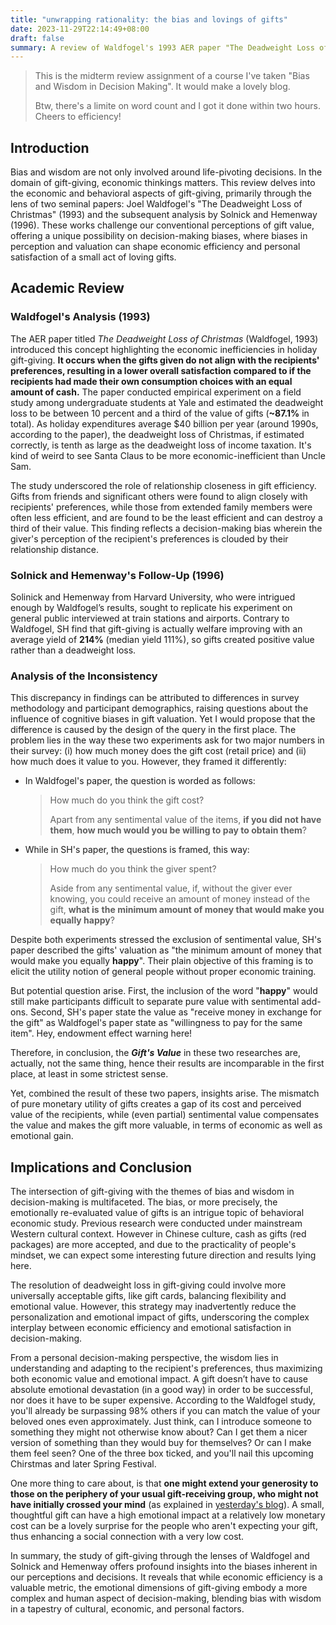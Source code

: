 ```yaml
---
title: "unwrapping rationality: the bias and lovings of gifts"
date: 2023-11-29T22:14:49+08:00
draft: false
summary: A review of Waldfogel's 1993 AER paper "The Deadweight Loss of Christmas".
---
```


> This is the midterm review assignment of a course I've taken "Bias and Wisdom in Decision Making". It would make a lovely blog.
>
> Btw, there's a limite on word count and I got it done within two hours. Cheers to efficiency!

## Introduction

Bias and wisdom are not only involved around life-pivoting decisions. In the domain of gift-giving, economic thinkings matters. This review delves into the economic and behavioral aspects of gift-giving, primarily through the lens of two seminal papers: Joel Waldfogel's "The Deadweight Loss of Christmas" (1993) and the subsequent analysis by Solnick and Hemenway (1996). These works challenge our conventional perceptions of gift value, offering a unique possibility on decision-making biases, where biases in perception and valuation can shape economic efficiency and personal satisfaction of a small act of loving gifts.

## Academic Review

### Waldfogel's Analysis (1993)

The AER paper titled *The Deadweight Loss of Christmas* (Waldfogel, 1993) introduced this concept highlighting the economic inefficiencies in holiday gift-giving. **It occurs when the gifts given do not align with the recipients' preferences, resulting in a lower overall satisfaction compared to if the recipients had made their own consumption choices with an equal amount of cash.** The paper conducted empirical experiment on a field study among undergraduate students at Yale and estimated the deadweight loss to be between 10 percent and a third of the value of gifts (**~87.1%** in total). As holiday expenditures average \$40 billion per year (around 1990s, according to the paper), the deadweight loss of Christmas, if estimated correctly, is tenth as large as the deadweight loss of income taxation. It's kind of weird to see Santa Claus to be more economic-inefficient than Uncle Sam.

The study underscored the role of relationship closeness in gift efficiency. Gifts from friends and significant others were found to align closely with recipients' preferences, while those from extended family members were often less efficient, and are found to be the least efficient and can destroy a third of their value. This finding reflects a decision-making bias wherein the giver's perception of the recipient's preferences is clouded by their relationship distance.

### Solnick and Hemenway's Follow-Up (1996)

Solinick and Hemenway from Harvard University, who were intrigued enough by Waldfogel’s results, sought to replicate his experiment on general public interviewed at train stations and airports. Contrary to Waldfogel, SH find that gift-giving is actually welfare improving with an average yield of **214%** (median yield 111%), so gifts created positive value rather than a deadweight loss.

### Analysis of the Inconsistency

This discrepancy in findings can be attributed to differences in survey methodology and participant demographics, raising questions about the influence of cognitive biases in gift valuation. Yet I would propose that the difference is caused by the design of the query in the first place. The problem lies in the way these two experiments ask for two major numbers in their survey: (i) how much money does the gift cost (retail price) and (ii) how much does it value to you. However, they framed it differently:

- In Waldfogel's paper, the question is worded as follows:

    > How much do you think the gift cost?
    >
    > Apart from any sentimental value of the items, **if you did not have them**, **how much would you be willing to pay to obtain them**?

- While in SH's paper, the questions is framed, this way:

    > How much do you think the giver spent?
    >
    > Aside from any sentimental value, if, without the giver ever knowing, you could receive an amount of money instead of the gift, **what is** **the minimum amount of money that would make you equally happy**?

Despite both experiments stressed the exclusion of sentimental value, SH's paper described the gifts' valuation as "the minimum amount of money that would make you equally **happy**". Their plain objective of this framing is to elicit the utility notion of general people without proper economic training. 

But potential question arise. First, the inclusion of the word "**happy**" would still make participants difficult to separate pure value with sentimental add-ons. Second, SH's paper state the value as "receive money in exchange for the gift" as Waldfogel's paper state as "willingness to pay for the same item". Hey, endowment effect warning here!

Therefore, in conclusion, the ***Gift's Value*** in these two researches are, actually, not the same thing, hence their results are incomparable in the first place, at least in some strictest sense.

Yet, combined the result of these two papers, insights arise. The mismatch of pure monetary utility of gifts creates a gap of its cost and perceived value of the recipients, while (even partial) sentimental value compensates the value and makes the gift more valuable, in terms of economic as well as emotional gain.

## Implications and Conclusion

The intersection of gift-giving with the themes of bias and wisdom in decision-making is multifaceted. The bias, or more precisely, the emotionally re-evaluated value of gifts is an intrigue topic of behavioral economic study. Previous research were conducted under mainstream Western cultural context. However in Chinese culture, cash as gifts (red packages) are more accepted, and due to the practicality of people's mindset, we can expect some interesting future direction and results lying here.

The resolution of deadweight loss in gift-giving could involve more universally acceptable gifts, like gift cards, balancing flexibility and emotional value. However, this strategy may inadvertently reduce the personalization and emotional impact of gifts, underscoring the complex interplay between economic efficiency and emotional satisfaction in decision-making.

From a personal decision-making perspective, the wisdom lies in understanding and adapting to the recipient's preferences, thus maximizing both economic value and emotional impact. A gift doesn’t have to cause absolute emotional devastation (in a good way) in order to be successful, nor does it have to be super expensive. According to the Waldfogel study, you'll already be surpassing 98% others if you can match the value of your beloved ones even approximately. Just think, can I introduce someone to something they might not otherwise know about? Can I get them a nicer version of something than they would buy for themselves? Or can I make them feel seen? One of the three box ticked, and you'll nail this upcoming Chirstmas and later Spring Festival.

One more thing to care about, is that **one might extend your generosity to those on the periphery of your usual gift-receiving group, who might not have initially crossed your mind** (as explained in [yesterday's blog](/posts/deadweight_lost_of_gifts/)). A small, thoughtful gift can have a high emotional impact at a relatively low monetary cost can be a lovely surprise for the people who aren't expecting your gift, thus enhancing a social connection with a very low cost.

In summary, the study of gift-giving through the lenses of Waldfogel and Solnick and Hemenway offers profound insights into the biases inherent in our perceptions and decisions. It reveals that while economic efficiency is a valuable metric, the emotional dimensions of gift-giving embody a more complex and human aspect of decision-making, blending bias with wisdom in a tapestry of cultural, economic, and personal factors.
